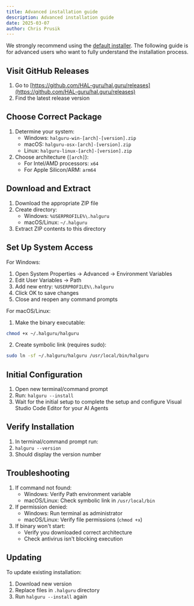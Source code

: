 ```yaml
---
title: Advanced installation guide
description: Advanced installation guide
date: 2025-03-07
author: Chris Prusik
---
```


We strongly recommend using the [default installer](install.md). The following guide is for advanced users who want to fully understand the installation process.

## Visit GitHub Releases

1. Go to [https://github.com/HAL-guru/hal.guru/releases](https://github.com/HAL-guru/hal.guru/releases)
2. Find the latest release version

## Choose Correct Package

1. Determine your system:
   - Windows: `halguru-win-[arch]-[version].zip`
   - macOS: `halguru-osx-[arch]-[version].zip`
   - Linux: `halguru-linux-[arch]-[version].zip`
2. Choose architecture (`[arch]`):
   - For Intel/AMD processors: `x64`
   - For Apple Silicon/ARM: `arm64`

## Download and Extract

1. Download the appropriate ZIP file
2. Create directory:
   - Windows: `%USERPROFILE%\.halguru`
   - macOS/Linux: `~/.halguru`
3. Extract ZIP contents to this directory

## Set Up System Access

For Windows:

1. Open System Properties → Advanced → Environment Variables
2. Edit User Variables → Path
3. Add new entry: `%USERPROFILE%\.halguru`
4. Click OK to save changes
5. Close and reopen any command prompts

For macOS/Linux:

1. Make the binary executable:

```bash
chmod +x ~/.halguru/halguru
```

2. Create symbolic link (requires sudo):

```bash
sudo ln -sf ~/.halguru/halguru /usr/local/bin/halguru
```

## Initial Configuration

1. Open new terminal/command prompt
2. Run: `halguru --install`
3. Wait for the initial setup to complete the setup and configure Visual Studio Code Editor for your AI Agents

## Verify Installation

1. In terminal/command prompt run:
2. `halguru --version`
3. Should display the version number

## Troubleshooting

1. If command not found:
   - Windows: Verify Path environment variable
   - macOS/Linux: Check symbolic link in `/usr/local/bin`
2. If permission denied:
   - Windows: Run terminal as administrator
   - macOS/Linux: Verify file permissions (`chmod +x`)
3. If binary won't start:
   - Verify you downloaded correct architecture
   - Check antivirus isn't blocking execution

## Updating

To update existing installation:

1. Download new version
2. Replace files in `.halguru` directory
3. Run `halguru --install` again